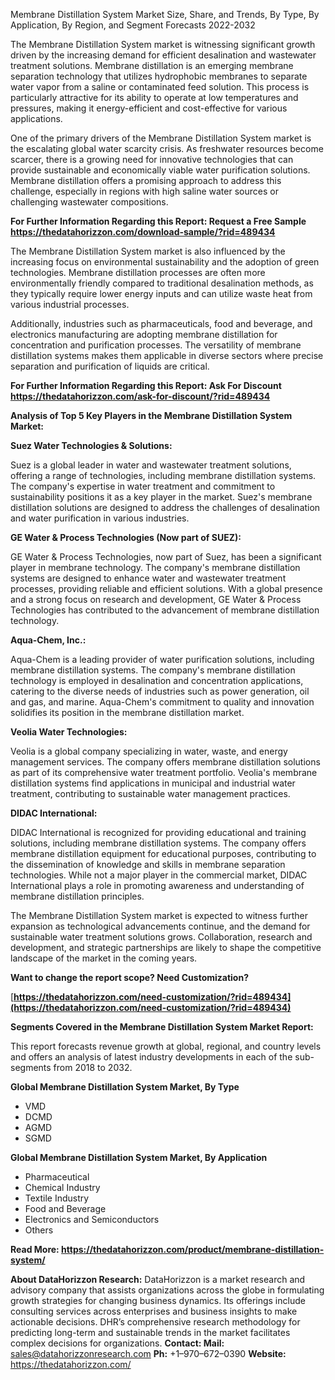 ﻿Membrane Distillation System Market Size, Share, and Trends, By Type, By Application, By Region, and Segment Forecasts 2022-2032

The Membrane Distillation System market is witnessing significant growth driven by the increasing demand for efficient desalination and wastewater treatment solutions. Membrane distillation is an emerging membrane separation technology that utilizes hydrophobic membranes to separate water vapor from a saline or contaminated feed solution. This process is particularly attractive for its ability to operate at low temperatures and pressures, making it energy-efficient and cost-effective for various applications.

One of the primary drivers of the Membrane Distillation System market is the escalating global water scarcity crisis. As freshwater resources become scarcer, there is a growing need for innovative technologies that can provide sustainable and economically viable water purification solutions. Membrane distillation offers a promising approach to address this challenge, especially in regions with high saline water sources or challenging wastewater compositions.

**For Further Information Regarding this Report: Request a Free Sample <https://thedatahorizzon.com/download-sample/?rid=489434>** 

The Membrane Distillation System market is also influenced by the increasing focus on environmental sustainability and the adoption of green technologies. Membrane distillation processes are often more environmentally friendly compared to traditional desalination methods, as they typically require lower energy inputs and can utilize waste heat from various industrial processes.

Additionally, industries such as pharmaceuticals, food and beverage, and electronics manufacturing are adopting membrane distillation for concentration and purification processes. The versatility of membrane distillation systems makes them applicable in diverse sectors where precise separation and purification of liquids are critical.

**For Further Information Regarding this Report: Ask For Discount <https://thedatahorizzon.com/ask-for-discount/?rid=489434>** 

**Analysis of Top 5 Key Players in the Membrane Distillation System Market:**

**Suez Water Technologies & Solutions:**

Suez is a global leader in water and wastewater treatment solutions, offering a range of technologies, including membrane distillation systems. The company's expertise in water treatment and commitment to sustainability positions it as a key player in the market. Suez's membrane distillation solutions are designed to address the challenges of desalination and water purification in various industries.

**GE Water & Process Technologies (Now part of SUEZ):**

GE Water & Process Technologies, now part of Suez, has been a significant player in membrane technology. The company's membrane distillation systems are designed to enhance water and wastewater treatment processes, providing reliable and efficient solutions. With a global presence and a strong focus on research and development, GE Water & Process Technologies has contributed to the advancement of membrane distillation technology.

**Aqua-Chem, Inc.:**

Aqua-Chem is a leading provider of water purification solutions, including membrane distillation systems. The company's membrane distillation technology is employed in desalination and concentration applications, catering to the diverse needs of industries such as power generation, oil and gas, and marine. Aqua-Chem's commitment to quality and innovation solidifies its position in the membrane distillation market.

**Veolia Water Technologies:**

Veolia is a global company specializing in water, waste, and energy management services. The company offers membrane distillation solutions as part of its comprehensive water treatment portfolio. Veolia's membrane distillation systems find applications in municipal and industrial water treatment, contributing to sustainable water management practices.

**DIDAC International:**

DIDAC International is recognized for providing educational and training solutions, including membrane distillation systems. The company offers membrane distillation equipment for educational purposes, contributing to the dissemination of knowledge and skills in membrane separation technologies. While not a major player in the commercial market, DIDAC International plays a role in promoting awareness and understanding of membrane distillation principles.

The Membrane Distillation System market is expected to witness further expansion as technological advancements continue, and the demand for sustainable water treatment solutions grows. Collaboration, research and development, and strategic partnerships are likely to shape the competitive landscape of the market in the coming years.

**Want to change the report scope? Need Customization?**

[**https://thedatahorizzon.com/need-customization/?rid=489434](https://thedatahorizzon.com/need-customization/?rid=489434)** 

**Segments Covered in the Membrane Distillation System Market Report:**

This report forecasts revenue growth at global, regional, and country levels and offers an analysis of latest industry developments in each of the sub-segments from 2018 to 2032.

**Global Membrane Distillation System Market, By Type**

- VMD
- DCMD
- AGMD
- SGMD

**Global Membrane Distillation System Market, By Application**

- Pharmaceutical
- Chemical Industry
- Textile Industry
- Food and Beverage
- Electronics and Semiconductors
- Others

**Read More: <https://thedatahorizzon.com/product/membrane-distillation-system/>** 

**About DataHorizzon Research:**DataHorizzon is a market research and advisory company that assists organizations across the globe in formulating growth strategies for changing business dynamics. Its offerings include consulting services across enterprises and business insights to make actionable decisions. DHR’s comprehensive research methodology for predicting long-term and sustainable trends in the market facilitates complex decisions for organizations.**Contact:Mail:** <sales@datahorizzonresearch.com> **Ph:** +1–970–672–0390**Website:** <https://thedatahorizzon.com/> 

